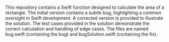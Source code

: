 This repository contains a Swift function designed to calculate the area of a rectangle.  The initial version contains a subtle bug, highlighting a common oversight in Swift development. A corrected version is provided to illustrate the solution.  The test cases provided in the solution demonstrate the correct calculation and handling of edge cases. The files are named bug.swift (containing the bug) and bugSolution.swift (containing the fix).